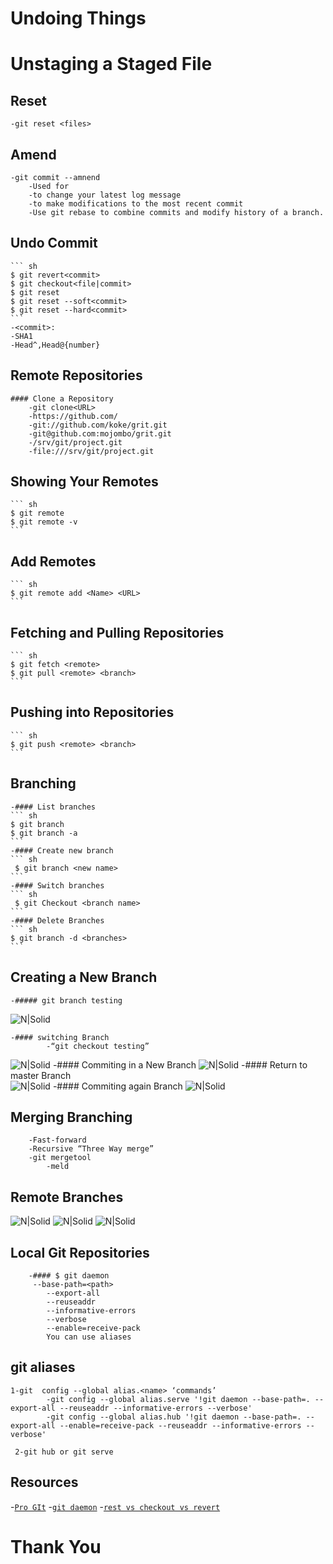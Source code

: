 # Undoing Things

# Unstaging a Staged File

## Reset  
    -git reset <files>

## Amend
    -git commit --amnend
        -Used for 
        -to change your latest log message
        -to make modifications to the most recent commit
        -Use git rebase to combine commits and modify history of a branch.

## Undo Commit
    ``` sh
    $ git revert<commit>
    $ git checkout<file|commit>
    $ git reset
    $ git reset --soft<commit>
    $ git reset --hard<commit>
    ```
    -<commit>:
    -SHA1
    -Head^,Head@{number}

## Remote Repositories
    #### Clone a Repository
        -git clone<URL>
        -https://github.com/
        -git://github.com/koke/grit.git
        -git@github.com:mojombo/grit.git
        -/srv/git/project.git
        -file:///srv/git/project.git

## Showing Your Remotes
    ``` sh
    $ git remote
    $ git remote -v
    ```
## Add Remotes
    ``` sh
    $ git remote add <Name> <URL>
    ```

## Fetching and Pulling Repositories 
    ``` sh
    $ git fetch <remote>
    $ git pull <remote> <branch>
    ```
## Pushing into Repositories
    ``` sh
    $ git push <remote> <branch>
    ```
## Branching
    -#### List branches
    ``` sh
    $ git branch
    $ git branch -a
    ```
    -#### Create new branch
    ``` sh
     $ git branch <new name>
    ```
    -#### Switch branches
    ``` sh
     $ git Checkout <branch name>
    ```
    -#### Delete Branches
    ``` sh
    $ git branch -d <branches>
    ```

## Creating a New Branch 

    -##### git branch testing
![N|Solid](./Branching.png)
    
    -#### switching Branch 
            -“git checkout testing”
![N|Solid](./Switching.png)
    -#### Commiting in a New Branch
![N|Solid](./Commiting.png)
    -#### Return to master Branch   
![N|Solid](./Return.png)
    -#### Commiting again Branch
 ![N|Solid](./Commiting_agin.png)

## Merging Branching
        -Fast-forward
        -Recursive “Three Way merge”
        -git mergetool
            -meld

## Remote Branches
     
![N|Solid](./Remote_br.png)
          ![N|Solid](./Remote_br2.png)
                ![N|Solid](./Remote_br3.png)

## Local Git Repositories 
        -#### $ git daemon
         --base-path=<path> 
            --export-all 
            --reuseaddr 
            --informative-errors 
            --verbose
            --enable=receive-pack
            You can use aliases

## git aliases
    
    1-git  config --global alias.<name> ‘commands’
            -git config --global alias.serve '!git daemon --base-path=. --export-all --reuseaddr --informative-errors --verbose'
            -git config --global alias.hub '!git daemon --base-path=. --export-all --enable=receive-pack --reuseaddr --informative-errors --verbose'
    
     2-git hub or git serve

## Resources

-[`Pro GIt`](https://github.com/github/gitignore)
    -[`git daemon`](https://railsware.com/blog/2013/09/19/taming-the-git-daemon-to-quickly-share-git-repository/)
    -[`rest vs checkout vs revert`](https://www.atlassian.com/git/tutorials/resetting-checking-out-and-reverting)


# Thank You

